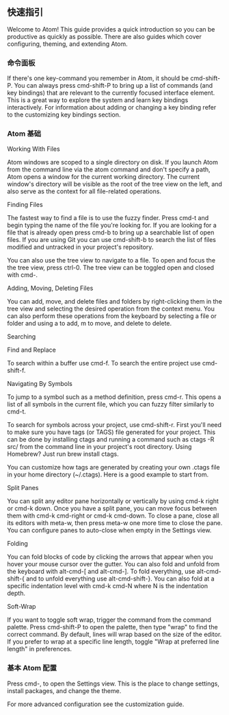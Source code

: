 快速指引
---

Welcome to Atom! This guide provides a quick introduction so you can be productive as quickly as possible. There are also guides which cover configuring, theming, and extending Atom.

### 命令面板

If there's one key-command you remember in Atom, it should be cmd-shift-P. You can always press cmd-shift-P to bring up a list of commands (and key bindings) that are relevant to the currently focused interface element. This is a great way to explore the system and learn key bindings interactively. For information about adding or changing a key binding refer to the customizing key bindings section.

### Atom 基础

Working With Files

Atom windows are scoped to a single directory on disk. If you launch Atom from the command line via the atom command and don't specify a path, Atom opens a window for the current working directory. The current window's directory will be visible as the root of the tree view on the left, and also serve as the context for all file-related operations.

Finding Files

The fastest way to find a file is to use the fuzzy finder. Press cmd-t and begin typing the name of the file you're looking for. If you are looking for a file that is already open press cmd-b to bring up a searchable list of open files. If you are using Git you can use cmd-shift-b to search the list of files modified and untracked in your project's repository.

You can also use the tree view to navigate to a file. To open and focus the the tree view, press ctrl-0. The tree view can be toggled open and closed with cmd-\.

Adding, Moving, Deleting Files

You can add, move, and delete files and folders by right-clicking them in the tree view and selecting the desired operation from the context menu. You can also perform these operations from the keyboard by selecting a file or folder and using a to add, m to move, and delete to delete.

Searching

Find and Replace

To search within a buffer use cmd-f. To search the entire project use cmd-shift-f.

Navigating By Symbols

To jump to a symbol such as a method definition, press cmd-r. This opens a list of all symbols in the current file, which you can fuzzy filter similarly to cmd-t.

To search for symbols across your project, use cmd-shift-r. First you'll need to make sure you have tags (or TAGS) file generated for your project. This can be done by installing ctags and running a command such as ctags -R src/ from the command line in your project's root directory. Using Homebrew? Just run brew install ctags.

You can customize how tags are generated by creating your own .ctags file in your home directory (~/.ctags). Here is a good example to start from.

Split Panes

You can split any editor pane horizontally or vertically by using cmd-k right or cmd-k down. Once you have a split pane, you can move focus between them with cmd-k cmd-right or cmd-k cmd-down. To close a pane, close all its editors with meta-w, then press meta-w one more time to close the pane. You can configure panes to auto-close when empty in the Settings view.

Folding

You can fold blocks of code by clicking the arrows that appear when you hover your mouse cursor over the gutter. You can also fold and unfold from the keyboard with alt-cmd-[ and alt-cmd-]. To fold everything, use alt-cmd-shift-{ and to unfold everything use alt-cmd-shift-}. You can also fold at a specific indentation level with cmd-k cmd-N where N is the indentation depth.

Soft-Wrap

If you want to toggle soft wrap, trigger the command from the command palette. Press cmd-shift-P to open the palette, then type "wrap" to find the correct command. By default, lines will wrap based on the size of the editor. If you prefer to wrap at a specific line length, toggle "Wrap at preferred line length" in preferences.

### 基本 Atom 配置

Press cmd-, to open the Settings view. This is the place to change settings, install packages, and change the theme.

For more advanced configuration see the customization guide.
